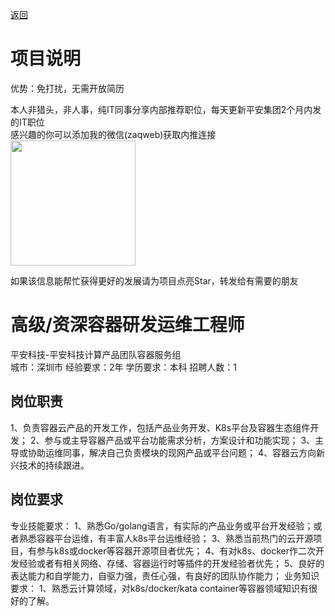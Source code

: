[返回](../)

# 项目说明

优势：免打扰，无需开放简历

本人非猎头，非人事，纯IT同事分享内部推荐职位，每天更新平安集团2个月内发的IT职位  
感兴趣的你可以添加我的微信(zaqweb)获取内推连接  
<img src="https://github.com/zaqweb/PA-IT-JOBS/blob/master/WechatICode.jpeg"  height="200" width="200">

如果该信息能帮忙获得更好的发展请为项目点亮Star，转发给有需要的朋友

# 高级/资深容器研发运维工程师
平安科技-平安科技计算产品团队容器服务组  
城市：深圳市 经验要求：2年 学历要求：本科  招聘人数：1

## 岗位职责
1、负责容器云产品的开发工作，包括产品业务开发、K8s平台及容器生态组件开发；
2、参与或主导容器产品或平台功能需求分析，方案设计和功能实现；
3、主导或协助运维同事，解决自己负责模块的现网产品或平台问题；
4、容器云方向新兴技术的持续跟进。

## 岗位要求
专业技能要求：
1、熟悉Go/golang语言，有实际的产品业务或平台开发经验；或者熟悉容器平台运维，有丰富人k8s平台运维经验；
3、熟悉当前热门的云开源项目，有参与k8s或docker等容器开源项目者优先；
4、有对k8s、docker作二次开发经验或者有相关网络、存储、容器运行时等插件的开发经验者优先；
5、良好的表达能力和自学能力，自驱力强，责任心强，有良好的团队协作能力；
业务知识要求：
1、熟悉云计算领域，对k8s/docker/kata container等容器领域知识有很好的了解。




